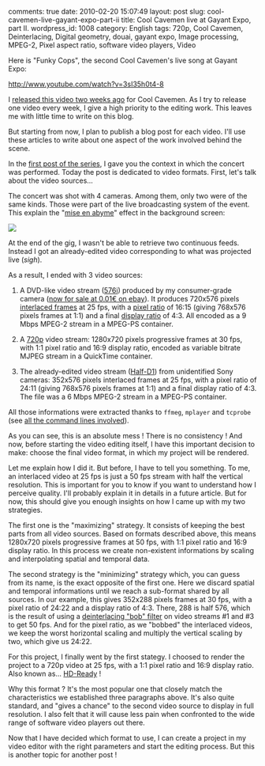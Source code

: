 comments: true
date: 2010-02-20 15:07:49
layout: post
slug: cool-cavemen-live-gayant-expo-part-ii
title: Cool Cavemen live at Gayant Expo, part II.
wordpress_id: 1008
category: English
tags: 720p, Cool Cavemen, Deinterlacing, Digital geometry, douai, gayant expo, Image processing, MPEG-2, Pixel aspect ratio, software video players, Video

Here is "Funky Cops", the second Cool Cavemen's live song at Gayant Expo:

http://www.youtube.com/watch?v=3sI35h0t4-8

I [released this video two weeks ago](http://coolcavemen.com/2010/video-funky-cops-live-gayant-expo/) for Cool Cavemen. As I try to release one video every week, I give a high priority to the editing work. This leaves me with little time to write on this blog.

But starting from now, I plan to publish a blog post for each video. I'll use these articles to write about one aspect of the work involved behind the scene.

In the [first post of the series](http://kevin.deldycke.com/2010/01/cool-cavemen-live-gayant-expo-first-video-released/), I gave you the context in which the concert was performed. Today the post is dedicated to video formats. First, let's talk about the video sources...

The concert was shot with 4 cameras. Among them, only two were of the same kinds. Those were part of the live broadcasting system of the event. This explain the "[mise en abyme](http://en.wikipedia.org/wiki/Mise_en_abyme)" effect in the background screen:

[![](http://kevin.deldycke.com/wp-content/uploads/2010/02/funky-cops-mise-en-abyme-300x168.png)](http://kevin.deldycke.com/wp-content/uploads/2010/02/funky-cops-mise-en-abyme.png)

At the end of the gig, I wasn't be able to retrieve two continuous feeds. Instead I got an already-edited video corresponding to what was projected live (*sigh*).

As a result, I ended with 3 video sources:

  1. A DVD-like video stream ([576i](http://en.wikipedia.org/wiki/576i)) produced by my consumer-grade camera ([now for sale at 0.01€ on ebay](http://twitter.com/kdeldycke/status/9299604161)). It produces 720x576 pixels [interlaced frames](http://en.wikipedia.org/wiki/Interlace) at 25 fps, with a [pixel ratio](http://en.wikipedia.org/wiki/Pixel_aspect_ratio) of 16:15 (giving 768x576 pixels frames at 1:1) and a final [display ratio](http://en.wikipedia.org/wiki/Display_aspect_ratio) of 4:3. All encoded as a 9 Mbps MPEG-2 stream in a MPEG-PS container.

  2. A [720p](http://en.wikipedia.org/wiki/720p) video stream: 1280x720 pixels progressive frames at 30 fps, with 1:1 pixel ratio and 16:9 display ratio, encoded as variable bitrate MJPEG stream in a QuickTime container.

  3. The already-edited video stream ([Half-D1](http://www.videohelp.com/glossary?H#Half%20D1)) from unidentified Sony cameras: 352x576 pixels interlaced frames at 25 fps, with a pixel ratio of 24:11 (giving 768x576 pixels frames at 1:1) and a final display ratio of 4:3. The file was a 6 Mbps MPEG-2 stream in a MPEG-PS container.

All those informations were extracted thanks to `ffmeg`, `mplayer` and `tcprobe` (see [all the command lines involved](http://kevin.deldycke.com/2006/11/video-commands/)).

As you can see, this is an absolute mess ! There is no consistency ! And now, before starting the video editing itself, I have this important decision to make: choose the final video format, in which my project will be rendered.

Let me explain how I did it. But before, I have to tell you something. To me, an interlaced video at 25 fps is just a 50 fps stream with half the vertical resolution. This is important for you to know if you want to understand how I perceive quality. I'll probably explain it in details in a future article. But for now, this should give you enough insights on how I came up with my two strategies.

The first one is the "maximizing" strategy. It consists of keeping the best parts from all video sources. Based on formats described above, this means 1280x720 pixels progressive frames at 50 fps, with 1:1 pixel ratio and 16:9 display ratio. In this process we create non-existent informations by scaling and interpolating spatial and temporal data.

The second strategy is the "minimizing" strategy which, you can guess from its name, is the exact opposite of the first one. Here we discard spatial and temporal informations until we reach a sub-format shared by all sources. In our example, this gives 352x288 pixels frames at 30 fps, with a pixel ratio of 24:22 and a display ratio of 4:3. There, 288 is half 576, which is the result of using a [deinterlacing "bob" filter](http://en.wikipedia.org/wiki/Deinterlacing#Field_Extension_Deinterlacing) on video streams #1 and #3 to get 50 fps. And for the pixel ratio, as we "bobbed" the interlaced videos, we keep the worst horizontal scaling and multiply the vertical scaling by two, which give us 24:22.

For this project, I finally went by the first stategy. I choosed to render the project to a 720p video at 25 fps, with a 1:1 pixel ratio and 16:9 display ratio. Also known as... [HD-Ready](http://en.wikipedia.org/wiki/Hd_ready) !

Why this format ? It's the most popular one that closely match the characteristics we established three paragraphs above. It's also quite standard, and "gives a chance" to the second video source to display in full resolution. I also felt that it will cause less pain when confronted to the wide range of software video players out there.

Now that I have decided which format to use, I can create a project in my video editor with the right parameters and start the editing process. But this is another topic for another post !
